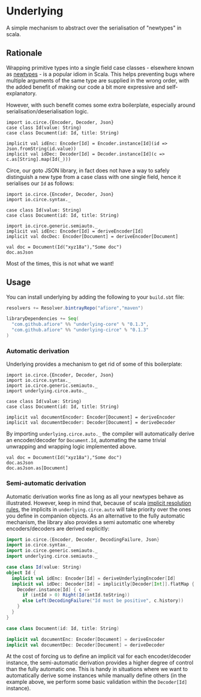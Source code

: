 # Underlying

A simple mechanism to abstract over the serialisation of "newtypes" in scala.

## Rationale

Wrapping primitive types into a single field case classes - elsewhere known as [newtypes](https://wiki.haskell.org/Newtype) -
is a popular idiom in Scala. This helps preventing bugs where multiple arguments
of the same type are supplied in the wrong order, with the added benefit of
making our code a bit more expressive and self-explanatory.

However, with such benefit comes some extra boilerplate, especially around 
serialisation/deserialisation logic.

```tut:silent
import io.circe.{Encoder, Decoder, Json}
case class Id(value: String)
case class Document(id: Id, title: String)

implicit val idEnc: Encoder[Id] = Encoder.instance[Id](id => Json.fromString(id.value))
implicit val idDec: Decoder[Id] = Decoder.instance[Id](c => c.as[String].map(Id(_)))
```

Circe, our goto JSON library, in fact does not have a way to safely distinguish a
new type from a case class with one single field, hence it serialises our `Id` as 
follows:

```tut:invisible
import io.circe.{Encoder, Decoder, Json}
import io.circe.syntax._

case class Id(value: String)
case class Document(id: Id, title: String)
```
```tut
import io.circe.generic.semiauto._
implicit val idEnc: Encoder[Id] = deriveEncoder[Id]
implicit val docDec: Encoder[Document] = deriveEncoder[Document]

val doc = Document(Id("xyz18a"),"Some doc")
doc.asJson 
```

Most of the times, this is not what we want!

## Usage

You can install underlying by adding the following to your `build.sbt` file:

```scala
resolvers += Resolver.bintrayRepo("afiore","maven")

libraryDependencies += Seq(
  "com.github.afiore" %% "underlying-core" % "0.1.3",
  "com.github.afiore" %% "underlying-circe" % "0.1.3"
)
```

### Automatic derivation

Underlying provides a mechanism to get rid of some of this boilerplate:

```tut:silent
import io.circe.{Encoder, Decoder, Json}
import io.circe.syntax._
import io.circe.generic.semiauto._
import underlying.circe.auto._

case class Id(value: String)
case class Document(id: Id, title: String)

implicit val documentEncoder: Encoder[Document] = deriveEncoder
implicit val documentDecoder: Decoder[Document] = deriveDecoder
```

By importing `underlying.circe.auto._` the compiler will automatically derive an
encoder/decoder for `Document.Id`, automating the same trivial unwrapping and wrapping
logic implemented above.

```tut
val doc = Document(Id("xyz18a"),"Some doc")
doc.asJson 
doc.asJson.as[Document]
```

### Semi-automatic derivation

Automatic derivation works fine as long as all your newtypes behave as illustrated. 
However, keep in mind that, because of scala [implicit resolution rules](https://docs.scala-lang.org/tutorials/FAQ/finding-implicits.html),
the implicits in `underlying.circe.auto` will take priority over the ones you define in companion objects.
As an alternative to the fully automatic mechanism, the library also provides a semi automatic one
whereby encoders/decoders are derived explicitly:

```scala
import io.circe.{Encoder, Decoder, DecodingFailure, Json}
import io.circe.syntax._
import io.circe.generic.semiauto._
import underlying.circe.semiauto._

case class Id(value: String)
object Id {
  implicit val idEnc: Encoder[Id] = deriveUnderlyingEncoder[Id]
  implicit val idDec: Decoder[Id] = implicitly[Decoder[Int]].flatMap { intId =>
    Decoder.instance[Id] { c =>
      if (intId > 0) Right(Id(intId.toString))
      else Left(DecodingFailure("Id must be positive", c.history))
    }
  }
}

case class Document(id: Id, title: String)

implicit val documentEnc: Encoder[Document] = deriveEncoder
implicit val documentDec: Decoder[Document] = deriveDecoder
```

At the cost of forcing us to define an implicit val for each encoder/decoder instance,
the semi-automatic derivation provides a higher degree of control than the fully automatic one.
This is handy in situations where we want to automatically derive some instances while manually define others
(in the example above, we perform some basic validation within the `Decoder[Id]` instance).
